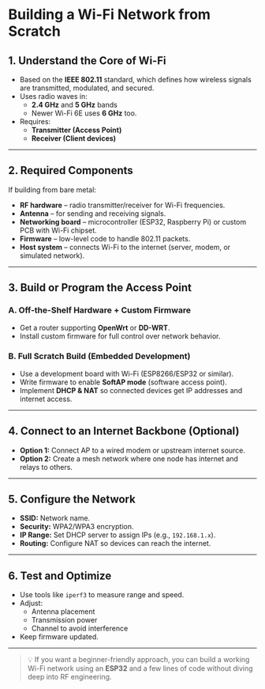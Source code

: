 # Building a Wi-Fi Network from Scratch

## 1. Understand the Core of Wi-Fi
- Based on the **IEEE 802.11** standard, which defines how wireless signals are transmitted, modulated, and secured.
- Uses radio waves in:
  - **2.4 GHz** and **5 GHz** bands
  - Newer Wi-Fi 6E uses **6 GHz** too.
- Requires:
  - **Transmitter (Access Point)**
  - **Receiver (Client devices)**

---

## 2. Required Components
If building from bare metal:
- **RF hardware** – radio transmitter/receiver for Wi-Fi frequencies.
- **Antenna** – for sending and receiving signals.
- **Networking board** – microcontroller (ESP32, Raspberry Pi) or custom PCB with Wi-Fi chipset.
- **Firmware** – low-level code to handle 802.11 packets.
- **Host system** – connects Wi-Fi to the internet (server, modem, or simulated network).

---

## 3. Build or Program the Access Point

### A. Off-the-Shelf Hardware + Custom Firmware
- Get a router supporting **OpenWrt** or **DD-WRT**.
- Install custom firmware for full control over network behavior.

### B. Full Scratch Build (Embedded Development)
- Use a development board with Wi-Fi (ESP8266/ESP32 or similar).
- Write firmware to enable **SoftAP mode** (software access point).
- Implement **DHCP & NAT** so connected devices get IP addresses and internet access.

---

## 4. Connect to an Internet Backbone (Optional)
- **Option 1:** Connect AP to a wired modem or upstream internet source.
- **Option 2:** Create a mesh network where one node has internet and relays to others.

---

## 5. Configure the Network
- **SSID:** Network name.
- **Security:** WPA2/WPA3 encryption.
- **IP Range:** Set DHCP server to assign IPs (e.g., `192.168.1.x`).
- **Routing:** Configure NAT so devices can reach the internet.

---

## 6. Test and Optimize
- Use tools like `iperf3` to measure range and speed.
- Adjust:
  - Antenna placement
  - Transmission power
  - Channel to avoid interference
- Keep firmware updated.

---

> 💡 If you want a beginner-friendly approach, you can build a working Wi-Fi network using an **ESP32** and a few lines of code without diving deep into RF engineering.
